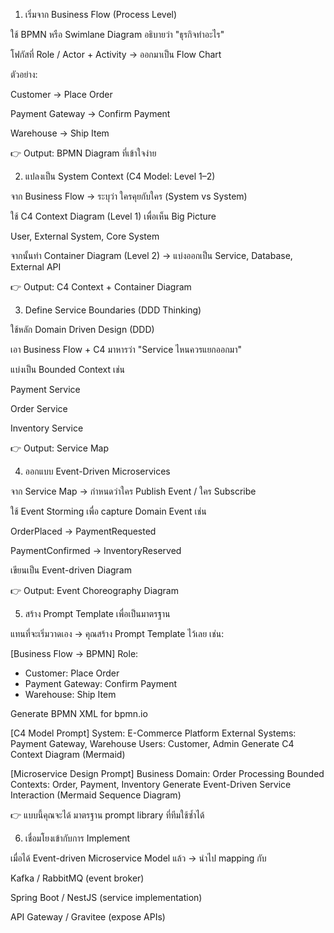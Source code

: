 1. เริ่มจาก Business Flow (Process Level)

ใช้ BPMN หรือ Swimlane Diagram อธิบายว่า "ธุรกิจทำอะไร"

โฟกัสที่ Role / Actor + Activity → ออกมาเป็น Flow Chart

ตัวอย่าง:

Customer → Place Order

Payment Gateway → Confirm Payment

Warehouse → Ship Item

👉 Output: BPMN Diagram ที่เข้าใจง่าย

2. แปลงเป็น System Context (C4 Model: Level 1–2)

จาก Business Flow → ระบุว่า ใครคุยกับใคร (System vs System)

ใช้ C4 Context Diagram (Level 1) เพื่อเห็น Big Picture

User, External System, Core System

จากนั้นทำ Container Diagram (Level 2) → แบ่งออกเป็น Service, Database, External API

👉 Output: C4 Context + Container Diagram

3. Define Service Boundaries (DDD Thinking)

ใช้หลัก Domain Driven Design (DDD)

เอา Business Flow + C4 มาหารว่า "Service ไหนควรแยกออกมา"

แบ่งเป็น Bounded Context เช่น

Payment Service

Order Service

Inventory Service

👉 Output: Service Map

4. ออกแบบ Event-Driven Microservices

จาก Service Map → กำหนดว่าใคร Publish Event / ใคร Subscribe

ใช้ Event Storming เพื่อ capture Domain Event เช่น

OrderPlaced → PaymentRequested

PaymentConfirmed → InventoryReserved

เขียนเป็น Event-driven Diagram

👉 Output: Event Choreography Diagram

5. สร้าง Prompt Template เพื่อเป็นมาตรฐาน

แทนที่จะเริ่มวาดเอง → คุณสร้าง Prompt Template ไว้เลย
เช่น:

[Business Flow → BPMN]
Role:
- Customer: Place Order
- Payment Gateway: Confirm Payment
- Warehouse: Ship Item

Generate BPMN XML for bpmn.io

[C4 Model Prompt]
System: E-Commerce Platform
External Systems: Payment Gateway, Warehouse
Users: Customer, Admin
Generate C4 Context Diagram (Mermaid)

[Microservice Design Prompt]
Business Domain: Order Processing
Bounded Contexts: Order, Payment, Inventory
Generate Event-Driven Service Interaction (Mermaid Sequence Diagram)


👉 แบบนี้คุณจะได้ มาตรฐาน prompt library ที่ทีมใช้ซ้ำได้

6. เชื่อมโยงเข้ากับการ Implement

เมื่อได้ Event-driven Microservice Model แล้ว → นำไป mapping กับ

Kafka / RabbitMQ (event broker)

Spring Boot / NestJS (service implementation)

API Gateway / Gravitee (expose APIs)